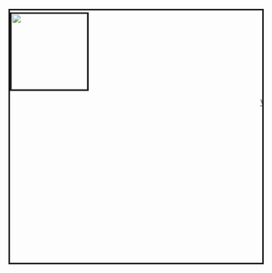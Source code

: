 <marquee
  direction="down"
  width="500"
  height="500"
  behavior="alternate"
  style="border:solid">
  <img src="https://user-images.githubusercontent.com/132466058/236674390-6ddaf145-85cf-4e9a-9d7a-30132e08f332.png" width="150" style="border:solid">
<marquee>
    
 <p><a href="https://rutgerpijnenburg.github.io/Vision/">Vision</a></p>
